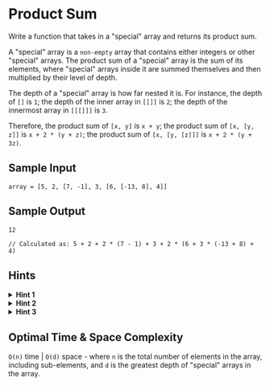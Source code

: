 # Product Sum

Write a function that takes in a "special" array and returns its product sum.

A "special" array is a `non-empty` array that contains either integers or other "special" arrays. The product sum of a "special" array is the sum of its elements, where "special" arrays inside it are summed themselves and then multiplied by their level of depth.

The depth of a "special" array is how far nested it is. For instance, the depth of `[]` is `1`; the depth of the inner array in `[[]]` is `2`; the depth of the innermost array in `[[[]]]` is `3`.

Therefore, the product sum of `[x, y]` is `x + y`; the product sum of `[x, [y, z]]` is `x + 2 * (y + z)`; the product sum of `[x, [y, [z]]]` is `x + 2 * (y + 3z)`.

## Sample Input

```plaintext
array = [5, 2, [7, -1], 3, [6, [-13, 8], 4]]
```

## Sample Output

```plaintext
12

// Calculated as: 5 + 2 + 2 * (7 - 1) + 3 + 2 * (6 + 3 * (-13 + 8) + 4)
```

## Hints

<details>
<summary><b>Hint 1</b></summary>

Try using recursion to solve this problem.

</details>

<details>
<summary><b>Hint 2</b></summary>

Initialize the product sum of the "special" array to `0`. Then, iterate through all of the array's elements; if you come across a number, add it to the product sum; if you come across another "special" array, recursively call the productSum function on it and add the returned value to the product sum. How will you handle multiplying the product sums at a given level of depth?

</details>

<details>
<summary><b>Hint 3</b></summary>

Have the product_sum function take in a second parameter: the multiplier, initialized to `1`. Whenever you recursively call the product_sum function, pass in the multiplier incremented by `1`.

</details>

## Optimal Time & Space Complexity

`O(n)` time | `O(d)` space - where `n` is the total number of elements in the array, including sub-elements, and `d` is the greatest depth of "special" arrays in the array.
